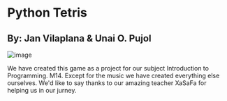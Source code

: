 # Python Tetris
## By: Jan Vilaplana & Unai O. Pujol
![image](https://github.com/UnOvPj/Pygame_Tetris/assets/145444669/a0ddff09-8f5b-452b-a7a5-4ef08f2b4d7c)

We have created this game as a project for our subject Introduction to Programming. M14. Except for the music we have created everything else ourselves. We'd like to say thanks to our amazing teacher XaSaFa for helping us in our jurney.
